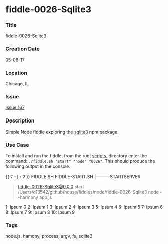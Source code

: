 fiddle-0026-Sqlite3
======

### Title

fiddle-0026-Sqlite3


### Creation Date

05-06-17


### Location

Chicago, IL


### Issue

[Issue 167](https://github.com/bradyhouse/house/issues/167)


### Description

Simple Node fiddle exploring the [sqlite3](https://www.npmjs.com/package/sqlite3) npm package. 


### Use Case

To install and run the fiddle, from the root [scripts](../../scripts), directory enter the command: `./fiddle.sh "start"
 "node" "0026"`.  This should produce the following output in the console.

{{ ʕ・ɭ・ʔ }}
FIDDLE.SH
FIDDLE-START.SH
├────STARTSERVER

> fiddle-0026-Sqlite3@0.0.0 start /Users/e13542/github/house/fiddles/node/fiddle-0026-Sqlite3
> node --harmony app.js

1: Ipsum 0
2: Ipsum 1
3: Ipsum 2
4: Ipsum 3
5: Ipsum 4
6: Ipsum 5
7: Ipsum 6
8: Ipsum 7
9: Ipsum 8
10: Ipsum 9

### Tags

node.js, hamony, process, argv, fs, sqlite3
